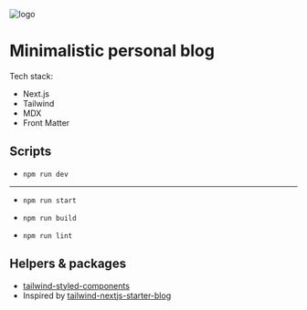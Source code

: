 ![logo](https://realhe.ro/img/logo.svg "Realhe.ro")

# Minimalistic personal blog

Tech stack:
* Next.js
* Tailwind
* MDX
* Front Matter

## Scripts

* `npm run dev`

---

* `npm run start`

* `npm run build`

* `npm run lint`

## Helpers & packages

* [tailwind-styled-components](https://www.npmjs.com/package/tailwind-styled-components)
* Inspired by [tailwind-nextjs-starter-blog](https://github.com/timlrx/tailwind-nextjs-starter-blog)